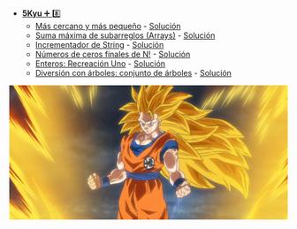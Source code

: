 + <a href="https://github.com/Roman31X/Ejercicios_CODEWARS-JAVA/tree/main/src/main/java/com/Ejercicio/ReadmeKyu/Kyu5">__5Kyu__ :heavy_plus_sign: :eight:</a>
    - <a href="https://www.codewars.com/kata/5868b2de442e3fb2bb000119/train/java">Más cercano y más pequeño</a> - <a href="https://github.com/Roman31X/Ejercicios_CODEWARS-JAVA/tree/main/src/main/java/com/Ejercicio/Kyu5/MasCercanoMasPeque%C3%B1o">Solución</a>
    - <a href="https://www.codewars.com/kata/54521e9ec8e60bc4de000d6c/train/java">Suma máxima de subarreglos (Arrays)</a> - <a href="https://github.com/Roman31X/Ejercicios_CODEWARS-JAVA/tree/main/src/main/java/com/Ejercicio/Kyu5/SumaMaximaSubarreglo">Solución</a>
    - <a href="https://www.codewars.com/kata/54a91a4883a7de5d7800009c/train/java">Incrementador de String</a> - <a href="https://github.com/Roman31X/Ejercicios_CODEWARS-JAVA/tree/main/src/main/java/com/Ejercicio/Kyu5/IncrementadorCadenas">Solución</a>
    - <a href="https://www.codewars.com/kata/52f787eb172a8b4ae1000a34/train/java">Números de ceros finales de N!</a> - <a href="https://github.com/Roman31X/Ejercicios_CODEWARS-JAVA/tree/main/src/main/java/com/Ejercicio/Kyu5/NumeroCerosFinales">Solución</a>
    - <a href="https://www.codewars.com/kata/55aa075506463dac6600010d/train/java">Enteros: Recreación Uno</a> - <a href="https://github.com/Roman31X/Ejercicios_CODEWARS-JAVA/tree/main/src/main/java/com/Ejercicio/Kyu5/EnterosRecreacionUno">Solución</a>
    - <a href="https://www.codewars.com/kata/57e5a6a67fbcc9ba900021cd/train/java">Diversión con árboles: conjunto de árboles</a> - <a href="https://github.com/Roman31X/Ejercicios_CODEWARS-JAVA/tree/main/src/main/java/com/Ejercicio/Kyu5/DiversionConArboles">Solución</a>

<div align="center">
    <img src="https://github.com/Roman31X/Ejercicios_CODEWARS-JAVA/blob/main/src/main/resources/Readme_Imagenes/Kyu5.gif"/>
</div> 